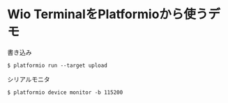 # Wio TerminalをPlatformioから使うデモ

書き込み

```
$ platformio run --target upload
```

シリアルモニタ

```
$ platformio device monitor -b 115200
```
